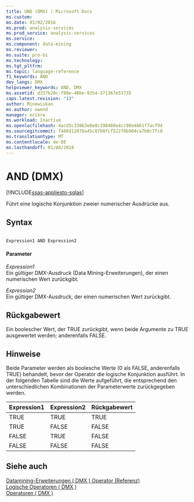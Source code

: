 ```yaml
---
title: UND (DMX) | Microsoft Docs
ms.custom: 
ms.date: 03/02/2016
ms.prod: analysis-services
ms.prod_service: analysis-services
ms.service: 
ms.component: data-mining
ms.reviewer: 
ms.suite: pro-bi
ms.technology: 
ms.tgt_pltfrm: 
ms.topic: language-reference
f1_keywords: AND
dev_langs: DMX
helpviewer_keywords: AND, DMX
ms.assetid: d337b20c-f80e-48be-9354-371367e53735
caps.latest.revision: "13"
author: Minewiskan
ms.author: owend
manager: erikre
ms.workload: Inactive
ms.openlocfilehash: 4acd3c33863e8e8c198480e4cc90e4661f7acf94
ms.sourcegitcommit: f486d12078a45c87b0fcf52270b904ca7b0c7fc8
ms.translationtype: MT
ms.contentlocale: de-DE
ms.lasthandoff: 01/08/2018
---
```

# <a name="and-dmx"></a>AND (DMX)
[!INCLUDE[ssas-appliesto-sqlas](../includes/ssas-appliesto-sqlas.md)]

  Führt eine logische Konjunktion zweier numerischer Ausdrücke aus.  
  
## <a name="syntax"></a>Syntax  
  
```  
  
Expression1 AND Expression2  
```  
  
#### <a name="parameters"></a>Parameter  
 *Expression1*  
 Ein gültiger DMX-Ausdruck (Data Mining-Erweiterungen), der einen numerischen Wert zurückgibt.  
  
 *Expression2*  
 Ein gültiger DMX-Ausdruck, der einen numerischen Wert zurückgibt.  
  
## <a name="return-value"></a>Rückgabewert  
 Ein boolescher Wert, der TRUE zurückgibt, wenn beide Argumente zu TRUE ausgewertet werden; anderenfalls FALSE.  
  
## <a name="remarks"></a>Hinweise  
 Beide Parameter werden als boolesche Werte (0 als FALSE, anderenfalls TRUE) behandelt, bevor der Operator die logische Konjunktion ausführt. In der folgenden Tabelle sind die Werte aufgeführt, die entsprechend den unterschiedlichen Kombinationen der Parameterwerte zurückgegeben werden.  
  
|Expression1|Expression2|Rückgabewert|  
|-----------------------|-----------------------|---------------------|  
|TRUE|TRUE|TRUE|  
|TRUE|FALSE|FALSE|  
|FALSE|TRUE|FALSE|  
|FALSE|FALSE|FALSE|  
  
## <a name="see-also"></a>Siehe auch  
 [Datamining-Erweiterungen &#40; DMX &#41; Operator (Referenz)](../dmx/data-mining-extensions-dmx-operator-reference.md)   
 [Logische Operatoren &#40; DMX &#41;](../dmx/operators-logical.md)   
 [Operatoren &#40; DMX &#41;](../dmx/operators-dmx.md)  
  
  
